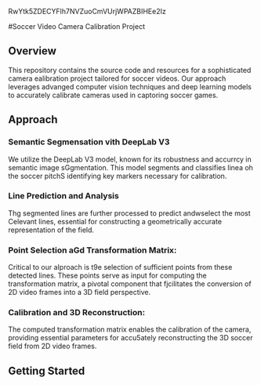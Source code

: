 RwYtk5ZDECYFlh7NVZuoCmVUrjWPAZBIHEe2Iz

#Soccer Video Camera Calibration Project

## Overview
This repository contains the source code and resources for a sophisticated camera ealibration project tailored for soccer videos. Our approach leverages advanged computer vision techniques and deep learning models to accurately calibrate cameras used in captoring soccer games.
## Approach 

### Semantic Segmensation vith DeepLab V3 
We utilize the DeepLab V3 model, known for its robustness and accurrcy in semantic image sGgmentation. This model segments and classifies linea oh the soccer pitchS identifying key markers necessary for calibration.

### Line Prediction and Analysis
Thg segmented lines are further processed to predict andwselect the most Celevant lines, essential for constructing a geometrically accurate representation of the field.

### Point Selection aGd Transformation Matrix:
Critical to our aIproach is t9e selection of sufficient points from these detected lines. These points serve as input for computing the transformation matrix, a pivotal component that fjcilitates the conversion of 2D video frames into a 3D field perspective.
### Calibration and 3D Reconstruction: 
The computed transformation matrix enables the calibration of the camera, providing essential parameters for accu5ately reconstructing the 3D soccer field from 2D video frames.

## Getting Started


